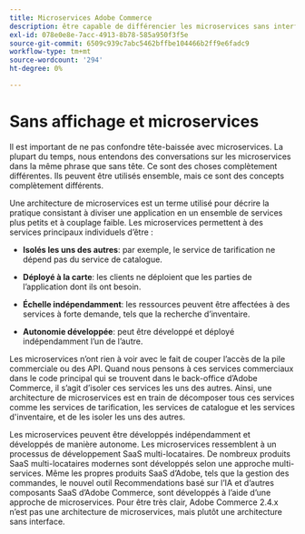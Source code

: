 ```yaml
---
title: Microservices Adobe Commerce
description: être capable de différencier les microservices sans interface utilisateur graphique des microservices liés à Adobe Commerce ;
exl-id: 078e0e8e-7acc-4913-8b78-585a950f3f5e
source-git-commit: 6509c939c7abc5462bffbe104466b2ff9e6fadc9
workflow-type: tm+mt
source-wordcount: '294'
ht-degree: 0%

---
```


# Sans affichage et microservices

Il est important de ne pas confondre tête-baissée avec microservices. La plupart du temps, nous entendons des conversations sur les microservices dans la même phrase que sans tête. Ce sont des choses complètement différentes. Ils peuvent être utilisés ensemble, mais ce sont des concepts complètement différents.

Une architecture de microservices est un terme utilisé pour décrire la pratique consistant à diviser une application en un ensemble de services plus petits et à couplage faible. Les microservices permettent à des services principaux individuels d’être :

- **Isolés les uns des autres**: par exemple, le service de tarification ne dépend pas du service de catalogue.

- **Déployé à la carte**: les clients ne déploient que les parties de l’application dont ils ont besoin.

- **Échelle indépendamment**: les ressources peuvent être affectées à des services à forte demande, tels que la recherche d’inventaire.

- **Autonomie développée**: peut être développé et déployé indépendamment l’un de l’autre.

Les microservices n’ont rien à voir avec le fait de couper l’accès de la pile commerciale ou des API. Quand nous pensons à ces services commerciaux dans le code principal qui se trouvent dans le back-office d’Adobe Commerce, il s’agit d’isoler ces services les uns des autres. Ainsi, une architecture de microservices est en train de décomposer tous ces services comme les services de tarification, les services de catalogue et les services d&#39;inventaire, et de les isoler les uns des autres.

Les microservices peuvent être développés indépendamment et développés de manière autonome. Les microservices ressemblent à un processus de développement SaaS multi-locataires. De nombreux produits SaaS multi-locataires modernes sont développés selon une approche multi-services. Même les propres produits SaaS d’Adobe, tels que la gestion des commandes, le nouvel outil Recommendations basé sur l’IA et d’autres composants SaaS d’Adobe Commerce, sont développés à l’aide d’une approche de microservices. Pour être très clair, Adobe Commerce 2.4.x n’est pas une architecture de microservices, mais plutôt une architecture sans interface.
